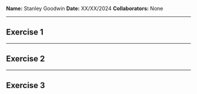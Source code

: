 **Name:** Stanley Goodwin
**Date:** XX/XX/2024
**Collaborators:** None

---
## Exercise 1

---
## Exercise 2

---
## Exercise 3
